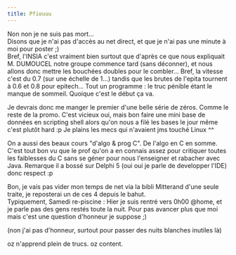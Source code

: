 ```yaml
---
title: Pfiouuu
---
```


Non non je ne suis pas mort...  
Disons que je n'ai pas d'accès au net direct, et que je n'ai pas une minute à
moi pour poster ;)  
Bref, l'INSIA c'est vraiment bien surtout que d'après ce que nous expliquait
M. DUMOUCEL notre groupe commence tard (sans déconner), et nous allons donc
mettre les bouchées doubles pour le combler... Bref, la vitesse c'est du 0.7
(sur une échelle de 1...) tandis que les brutes de l'epita tournent à 0.6 et
0.8 pour epitech... Tout un programme : le truc pénible étant le manque de
sommeil. Quoique c'est le début ça va.

Je devrais donc me manger le premier d'une belle série de zéros. Comme le
reste de la promo. C'est vicieux oui, mais bon faire une mini base de données
en scripting shell alors qu'on nous a filé les bases le jour même c'est plutôt
hard :p Je plains les mecs qui n'avaient jms touché Linux ^^

On a aussi des beaux cours "d'algo & prog C". De l'algo en C en somme. C'est
tout bon vu que le prof qu'on a en connais assez pour critiquer toutes les
faiblesses du C sans se géner pour nous l'enseigner et rabacher avec Java.
Remarque il a bossé sur Delphi 5 (oui oui je parle de developper l'IDE) donc
respect :p

Bon, je vais pas vider mon temps de net via la bibli Mitterand d'une seule
traite, je reposterai un de ces 4 depuis le bahut.  
Typiquement, Samedi re-piscine : Hier je suis rentré vers 0h00 @home, et je
parle pas des gens restés toute la nuit. Pour pas avancer plus que moi mais
c'est une question d'honneur je suppose ;)

(non j'ai pas d'honneur, surtout pour passer des nuits blanches inutiles là)

oz n'apprend plein de trucs. oz content.

